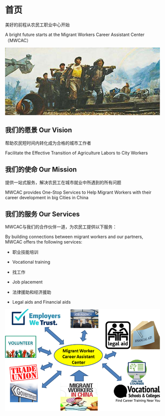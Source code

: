 # 首页

美好的前程从农民工职业中心开始

A bright future starts at the Migrant Workers Career Assistant Center（MWCAC）

![worker-power](./img/worker-power.png)

## 我们的愿景 Our Vision

帮助农民短时间内转化成为合格的城市工作者

Facilitate the Effective Transition of Agriculture Labors to City Workers

## 我们的使命 Our Mission

提供一站式服务，解决农民工在城市就业中所遇到的所有问题

MWCAC provides One-Stop Services to Help Migrant Workers with their career development in big Cities in China

## 我们的服务 Our Services

MWCAC与我们的合作伙伴一道，为农民工提供以下服务：

By building connections between migrant workers and our partners, MWCAC offers the following services:

* 职业技能培训

* Vocational training

* 找工作

* Job placement

* 法律援助和经济援助

* Legal aids and Financial aids

![our-services](./img/our-services.png)
